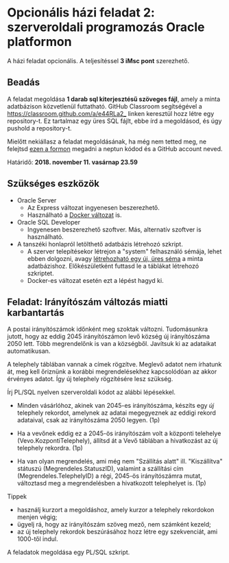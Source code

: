 # Opcionális házi feladat 2: szerveroldali programozás Oracle platformon

A házi feladat opcionális. A teljesítéssel **3 iMsc pont** szerezhető.

## Beadás

A feladat megoldása **1 darab sql kiterjesztésű szöveges fájl**, amely a minta adatbázison közvetlenül futtatható. GitHub Classroom segítségével a <https://classroom.github.com/a/e44RLa2_> linken keresztül hozz létre egy repository-t. Ez tartalmaz egy üres SQL fájlt, ebbe írd a megoldásod, és úgy pushold a repository-t.

Mielőtt nekiállasz a feladat megoldásának, ha még nem tetted meg, ne felejtsd [ezen a formon](https://1drv.ms/xs/s!ApHUeZ7ao_2ThuJdorOCXZoah2Rjyw?wdFormId=%7BFE4E4230%2DFBEF%2D435A%2D9363%2DF33D02A19B75%7D) megadni a neptun kódod és a GitHub account neved.

Határidő: **2018. november 11. vasárnap 23.59**

## Szükséges eszközök

* Oracle Server
  * Az Express változat ingyenesen beszerezhető.
  * Használható a [Docker változat](../Docker-hasznalat.md) is.
* Oracle SQL Developer
  * Ingyenesen beszerezhető szoftver. Más, alternatív szoftver is használható.
* A tanszéki honlapról letölthető adatbázis létrehozó szkript.
  * A szerver telepítésekor létrejon a "system" felhasználó sémája, lehet ebben dolgozni, avagy [létrehozható egy új, üres séma](  https://docs.oracle.com/cd/E17781_01/admin.112/e18585/toc.htm#XEGSG110) a minta adatbázishoz. Előkészületként futtasd le a táblákat létrehozó szkriptet.
  * Docker-es változat esetén ezt a lépést hagyd ki.

## Feladat: Irányítószám változás miatti karbantartás

A postai irányítószámok időnként meg szoktak változni. Tudomásunkra jutott, hogy az eddig 2045 irányítószámon levő község új irányítószáma 2050 lett. Több megrendelőnk is van a községből. Javítsuk ki az adataikat automatikusan.

A telephely táblában vannak a címek rögzítve. Meglevő adatot nem írhatunk át, meg kell őriznünk a korábbi megrendelésekhez kapcsolódóan az akkor érvényes adatot. Így új telephely rögzítésére lesz szükség.

Írj PL/SQL nyelven szerveroldali kódot az alábbi lépésekkel.

* Minden vásárlóhoz, akinek van 2045-es irányítószáma, készíts egy _új_ telephely rekordot, amelynek az adatai megegyeznek az eddigi rekord adataival, csak az irányítószáma 2050 legyen. (1p)

* Ha a vevőnek eddig ez a 2045-ös irányítószám volt a központi telehelye (Vevo.KozpontiTelephely), állítsd át a Vevő táblában a hivatkozást az új telephely rekordra. (1p)

* Ha van olyan megrendelés, ami még nem "Szállítás alatt" ill. "Kiszállítva" státuszú (Megrendeles.StatuszID), valamint a szállítási cím (Megrendeles.TelephelyID) a régi, 2045-ös irányítószámra mutat, változtasd meg a megrendelésben a hivatkozott telephelyet is. (1p)

Tippek

* használj kurzort a megoldáshoz, amely kurzor a telephely rekordokon menjen végig;
* ügyelj rá, hogy az irányítószám szöveg mező, nem számként kezeld;
* az új telephely rekordok beszúrásához hozz létre egy szekvenciát, ami 1000-től indul.

A feladatok megoldása egy PL/SQL szkript.